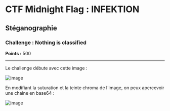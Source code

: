 # CTF Midnight Flag : INFEKTION

## Stéganographie

### Challenge : Nothing is classified

**Points :** 500

***

Le challenge débute avec cette image :

![image](https://user-images.githubusercontent.com/49941629/165689108-f76cdf3c-f460-4e4a-9b76-64ad15b2d16e.png)

En modifiant la suturation et la teinte chroma de l'image, on peux apercevoir une chaine en base64 :

![image](https://user-images.githubusercontent.com/49941629/165690706-ba35a4fd-56a7-48c7-a78e-2d91016edeb9.png)
